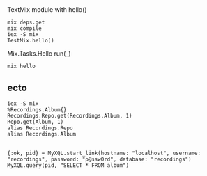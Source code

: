 ##

###

TextMix module with hello()

```
mix deps.get
mix compile
iex -S mix
TestMix.hello()
```

Mix.Tasks.Hello run(\_)

```
mix hello
```

## ecto

```
iex -S mix
%Recordings.Album{}
Recordings.Repo.get(Recordings.Album, 1)
Repo.get(Album, 1)
alias Recordings.Repo
alias Recordings.Album
```

##

```
{:ok, pid} = MyXQL.start_link(hostname: "localhost", username: "recordings", password: "p@ssw0rd", database: "recordings")
MyXQL.query(pid, "SELECT * FROM album")
```
